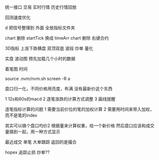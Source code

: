 统一接口  交易 实时行情 历史行情回放    

回测速度优化  

d 把信号整理到 外面  全放指标文件夹 


chart 删除 startTick  换成 timeArr
chart 删除 右键合约


3D指标 上涨下跌横盘  双顶双底         波段 炒单 量化

实盘 波动图 预先加载几个小时的数据 

着笔图  时间 


source .nvm/nvm.sh
screen -R a

盘口归一化，不同价格用亮度，布满   没有最新价这个东西


1 12s和60s的macd
2 逐笔涨跌的计算方式调整
3 画线提醒


逐笔指标计算的问题
1 需要当前价位的笔的加权计算
2 需要用时间来带入加权，而不是笔的index



其实可以搞个盘口均价2
根据量来计算权重，给一个新价格
然后盘口应该和成交量搞到一起，用一种方式显示


最近成交 单笔 大单跟踪    返回的是撮合

hopex 追踪止损  炒单??